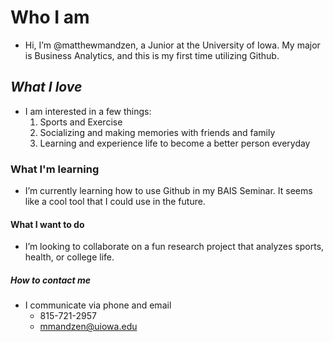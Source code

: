 # **Who I am** 
- Hi, I’m @matthewmandzen, a Junior at the University of Iowa. My major is Business Analytics, and this is my first time utilizing Github.
## *What I love*
- I am interested in a few things:
  1. Sports and Exercise
  2. Socializing and making memories with friends and family
  3. Learning and experience life to become a better person everyday
### What I'm learning
- I’m currently learning how to use Github in my BAIS Seminar. It seems like a cool tool that I could use in the future. 
#### What I want to do
- I’m looking to collaborate on a fun research project that analyzes sports, health, or college life.
##### How to contact me
- I communicate via phone and email
    - 815-721-2957
    - mmandzen@uiowa.edu
    
